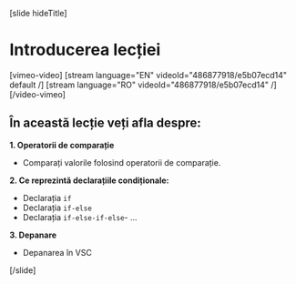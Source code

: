[slide hideTitle]


# Introducerea lecției

[vimeo-video]
[stream language="EN" videoId="486877918/e5b07ecd14" default /]
[stream language="RO" videoId="486877918/e5b07ecd14"  /]
[/video-vimeo]

## În această lecție veți afla despre:

**1. Operatorii de comparație**

- Comparați valorile folosind operatorii de comparație.

**2. Ce reprezintă declarațiile condiționale:**

- Declarația `if`                           
- Declarația  `if-else`                   
-  Declarația `if-else-if-else`- ...    

**3. Depanare**

- Depanarea în VSC

[/slide]
